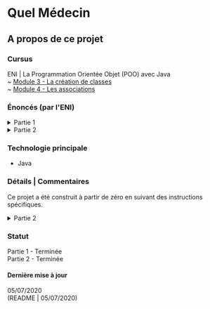 # Quel Médecin

## A propos de ce projet

### Cursus
ENI | La Programmation Orientée Objet (POO) avec Java  
~ [Module 3 - La création de classes](https://github.com/Dyrits/QUEL-MEDECIN/blob/master/Module%2003%20-%20Enonc%C3%A9%20TP%20-%20Quel%20m%C3%A9decin%20-%20partie%201.pdf)  
~ [Module 4 - Les associations](https://github.com/Dyrits/QUEL-MEDECIN/blob/master/Module%2004%20-%20Enonc%C3%A9%20TP%20-%20Quel%20m%C3%A9decin%20-%20partie%202.pdf)

### Énoncés (par l'ENI)

<details markdown="block">
<summary>Partie 1</summary>  

Le projet représente la gestion d'une application de prise de rendez-vous d'un cabinet
médical. Pour commencer notre projet se limite aux classes Patient , MedecinGeneraliste
et Adresse
- Créer le package fr.eni.ecole.quelMedecin.test qui contiendra les fichiers de tests.
- Créer le package fr.eni.ecolequelMedecin.bo qui contiendra les classes à créer.

</details>

<details markdown="block">
<summary>Partie 2</summary>  

Ce TP est la suite de l application de prise de rendez-vous d'un cabinet médical.
Dans cette itération, nos instances vont pouvoir interagir entre elles par associations.
- Reprendre le projet QuelMedecin.

</details>

### Technologie principale
- Java

### Détails | Commentaires
Ce projet a été construit à partir de zéro en suivant des instructions spécifiques.

<details markdown="block">
<summary>Partie 2</summary> 

Les fichiers TestAssoAdresse.java, TestCreneau.java et TestRDV.java ont été fournis avec l'énoncé de la seconde partie.
 
Les précédents fichiers de test ont été commentés, n'étant plus à jour.

</details>

### Statut
Partie 1 - Terminée  
Partie 2 - Terminée

#### Dernière mise à jour
05/07/2020  
(README | 05/07/2020)